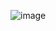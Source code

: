 ![image](https://github.com/codfish81/TicTacToe/assets/83982732/b1d67f66-3e30-4399-bdab-fdb500b92430)

